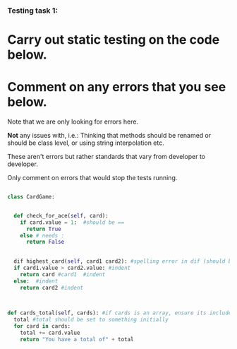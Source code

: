 ### Testing task 1:

# Carry out static testing on the code below.
# Comment on any errors that you see below.

Note that we are only looking for errors here.

**Not** any issues with, i.e.: 
Thinking that methods should be renamed or should be class level, or using string interpolation etc. 

These aren't errors but rather standards that vary from developer to developer. 

Only comment on errors that would stop the tests running.

```python

class CardGame:


  def check_for_ace(self, card):
    if card.value = 1:  #should be ==
      return True
    else # needs :
      return False
   

  dif highest_card(self, card1 card2): #spelling error in dif (should be def), comma between card1 and card 2 in parameters
  if card1.value > card2.value: #indent
    return card #card1  #indent
  else:  #indent
    return card2 #indent
  


def cards_total(self, cards): #if cards is an array, ensure its included in setup
  total #total should be set to something initially
  for card in cards:
    total += card.value
    return "You have a total of" + total
  
```
